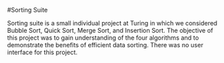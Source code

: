 #Sorting Suite

Sorting suite is a small individual project at Turing in which we considered Bubble Sort, Quick Sort, Merge Sort, and Insertion Sort. The objective of this project was to gain understanding of the four algorithms and to demonstrate the benefits of efficient data sorting. There was no user interface for this project.
